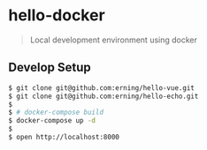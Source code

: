# hello-docker

> Local development environment using docker

## Develop Setup

``` bash
$ git clone git@github.com:erning/hello-vue.git
$ git clone git@github.com:erning/hello-echo.git
$
$ # docker-compose build
$ docker-compose up -d
$
$ open http://localhost:8000
```
